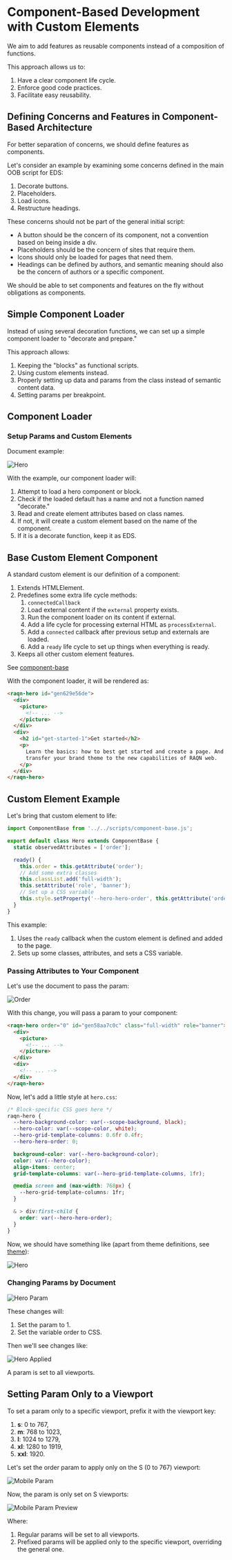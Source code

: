 # Component-Based Development with Custom Elements

We aim to add features as reusable components instead of a composition of functions.

This approach allows us to:

1. Have a clear component life cycle.
2. Enforce good code practices.
3. Facilitate easy reusability.

## Defining Concerns and Features in Component-Based Architecture

For better separation of concerns, we should define features as components.

Let's consider an example by examining some concerns defined in the main OOB script for EDS:

1. Decorate buttons.
2. Placeholders.
3. Load icons.
4. Restructure headings.

These concerns should not be part of the general initial script:

- A button should be the concern of its component, not a convention based on being inside a div.
- Placeholders should be the concern of sites that require them.
- Icons should only be loaded for pages that need them.
- Headings can be defined by authors, and semantic meaning should also be the concern of authors or a specific component.

We should be able to set components and features on the fly without obligations as components.

## Simple Component Loader

Instead of using several decoration functions, we can set up a simple component loader to "decorate and prepare."

This approach allows:

1. Keeping the "blocks" as functional scripts.
2. Using custom elements instead.
3. Properly setting up data and params from the class instead of semantic content data.
4. Setting params per breakpoint.

## Component Loader

### Setup Params and Custom Elements

Document example:

![Hero](../assets/hero-example.png)

With the example, our component loader will:

1. Attempt to load a hero component or block.
2. Check if the loaded default has a name and not a function named "decorate."
3. Read and create element attributes based on class names.
4. If not, it will create a custom element based on the name of the component.
5. If it is a decorate function, keep it as EDS.

## Base Custom Element Component

A standard custom element is our definition of a component:

1. Extends HTMLElement.
2. Predefines some extra life cycle methods:
   1. `connectedCallback`
   2. Load external content if the `external` property exists.
   3. Run the component loader on its content if external.
   4. Add a life cycle for processing external HTML as `processExternal`.
   5. Add a `connected` callback after previous setup and externals are loaded.
   6. Add a `ready` life cycle to set up things when everything is ready.
3. Keeps all other custom element features.

See [component-base](../../scripts/component-base.js)

With the component loader, it will be rendered as:

```html
<raqn-hero id="gen629e56de">
  <div>
    <picture>
      <!-- ... -->
    </picture>
  </div>
  <div>
    <h2 id="get-started-1">Get started</h2>
    <p>
      Learn the basics: how to best get started and create a page. And how to
      transfer your brand theme to the new capabilities of RAQN web.
    </p>
  </div>
</raqn-hero>
```

## Custom Element Example

Let's bring that custom element to life:

```javascript
import ComponentBase from '../../scripts/component-base.js';

export default class Hero extends ComponentBase {
  static observedAttributes = ['order'];

  ready() {
    this.order = this.getAttribute('order');
    // Add some extra classes
    this.classList.add('full-width');
    this.setAttribute('role', 'banner');
    // Set up a CSS variable
    this.style.setProperty('--hero-hero-order', this.getAttribute('order'));
  }
}
```

This example:

1. Uses the `ready` callback when the custom element is defined and added to the page.
2. Sets up some classes, attributes, and sets a CSS variable.

### Passing Attributes to Your Component

Let's use the document to pass the param:

![Order](../assets/hero-order-param-0.png)

With this change, you will pass a param to your component:

```html
<raqn-hero order="0" id="gen58aa7c0c" class="full-width" role="banner">
  <div>
    <picture>
      <!-- ... -->
    </picture>
  </div>
  <div>
    <!-- ... -->
  </div>
</raqn-hero>
```

Now, let's add a little style at `hero.css`:

```css
/* Block-specific CSS goes here */
raqn-hero {
  --hero-background-color: var(--scope-background, black);
  --hero-color: var(--scope-color, white);
  --hero-grid-template-columns: 0.6fr 0.4fr;
  --hero-hero-order: 0;

  background-color: var(--hero-background-color);
  color: var(--hero-color);
  align-items: center;
  grid-template-columns: var(--hero-grid-template-columns, 1fr);

  @media screen and (max-width: 768px) {
    --hero-grid-template-columns: 1fr;
  }

  & > div:first-child {
    order: var(--hero-hero-order);
  }
}
```

Now, we should have something like (apart from theme definitions, see [theme](theme.md)):

![Hero](../assets/hero.png)

### Changing Params by Document

![Hero Param](../assets/hero-param.png)

These changes will:

1. Set the param to 1.
2. Set the variable order to CSS.

Then we'll see changes like:

![Hero Applied](../assets/hero-param-1.png)

A param is set to all viewports.

## Setting Param Only to a Viewport

To set a param only to a specific viewport, prefix it with the viewport key:

1. **s**: 0 to 767,
2. **m**: 768 to 1023,
3. **l**: 1024 to 1279,
4. **xl**: 1280 to 1919,
5. **xxl**: 1920.

Let's set the order param to apply only on the S (0 to 767) viewport:

![Mobile Param](../assets/hero-mobile-param.png)

Now, the param is only set on S viewports:

![Mobile Param Preview](../assets/hero-mobile-param-preview.png)

Where:

1. Regular params will be set to all viewports.
2. Prefixed params will be applied only to the specific viewport, overriding the general one.